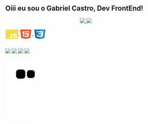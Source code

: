 ## Oiii eu sou o Gabriel Castro, Dev FrontEnd!
<div align="center">
  <a href="https://github.com/Castro71">
  <img height="180em" src="https://github-readme-stats.vercel.app/api?username=castro71&show_icons=true&theme=github_dark&include_all_commits=true&count_private=true"/>
  <img height="180em" src="https://github-readme-stats.vercel.app/api/top-langs/?username=castro71&layout=compact&langs_count=7&theme=github_dark"/>
</div>
  <div style="display: inline_block"><br>
  <img align="center" alt="Rafa-Js" height="30" width="40" src="https://raw.githubusercontent.com/devicons/devicon/master/icons/javascript/javascript-plain.svg">
  <img align="center" alt="Castro-HTML" height="30" width="40" src="https://raw.githubusercontent.com/devicons/devicon/master/icons/html5/html5-original.svg">
  <img align="center" alt="Castro-CSS" height="30" width="40" src="https://raw.githubusercontent.com/devicons/devicon/master/icons/css3/css3-original.svg">
</div>
  
##
  
<div>
 <a href:"https://twitter.com/kaikcastroo" target:"_blank" rel:"external"><img src="https://img.shields.io/badge/Twitter-1DA1F2?style=for-the-badge&logo=twitter&logoColor=white" target="_blank"></a>
 <a href="https://instagram.com/castroo_gb/" target:"_blank" rel:"external"><img src="https://img.shields.io/badge/-Instagram-%23E4405F?style=for-the-badge&logo=instagram&logoColor=white" target="_blank"></a>
  <a href = "https://contacts.google.com/person/c4665627028276101870?hl=pt_BR" target:"_blank" rel:"external"><img src="https://img.shields.io/badge/-Gmail-%23333?style=for-the-badge&logo=gmail&logoColor=white" target="_blank"></a>
<a href:""><img src="https://img.shields.io/badge/LinkedIn-0077B5?style=for-the-badge&logo=linkedin&logoColor=white"</img></a>
  
  ![Snake animation](https://github.com/rafaballerini/rafaballerini/blob/output/github-contribution-grid-snake.svg)
  
  </div>
